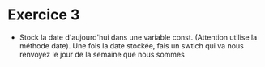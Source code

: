 # Exercice 3
- Stock la date d'aujourd'hui dans une variable const. (Attention utilise la méthode date). Une fois la date stockée, fais un swtich qui va nous renvoyez le jour de la semaine que nous sommes